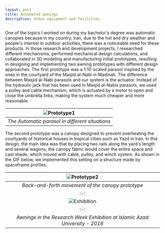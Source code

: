 ```yaml
---
layout: post
title: Automated awnings 
description: Urban equipment and facilities
---
```


One of the topics I worked on during my bachelor's degree was automatic canopies because in my country, Iran, due to the hot and dry weather and people's interest in outdoor activities, there was a noticeable need for these products.
In those research and development projects, I researched different mechanisms, performed mechanical design calculations, and collaborated in 3D modeling and manufacturing initial prototypes, resulting in designing and implementing two awning prototypes with different design approaches.
The first prototype was a 1:10-scaled parasol inspired by the ones in the courtyard of the Masjid al-Nabi in Madinah. The difference between Masjid al-Nabi parasols and our system is the actuator. Instead of the hydraulic jack that has been used in Masjid al-Nabis parasols, we used a pulley and cable mechanism, which is actuated by a motor to open and close the umbrella links, making the system much cheaper and more reasonable.

|![Prototype1](https://alireza-kargar.github.io/assets/awnings/parasol.PNG)|
|:-:|
|*The Automatic parasol in different situations*|


The second prototype was a canopy designed to prevent overheating the courtyards of historical houses in tropical cities such as Yazd in Iran. In this design, the main idea was that by placing two rails along the yard's length and several wagons, the canopy fabric would cover the entire space and cast shade, which moved with cable, pulley, and winch system. As shown in the GIF below, we implemented this setting on a structure made by spaceframe profiles.


|![Prototype2](https://alireza-kargar.github.io/assets/awnings/shade.gif)|
|:-:|
|*Back-and-forth movement of the canopy prototype*|
|:-:|
|![Exhibition](https://alireza-kargar.github.io/assets/awnings/shade2.png)|
|:-:|
|*Awnings in the Research Week Exhibition at Islamic Azad University - 2016*|

